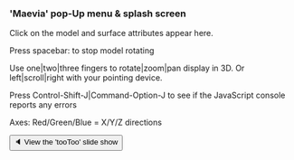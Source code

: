 ### 'Maevia' pop-Up menu & splash screen

Click on the model and surface attributes appear here.

Press spacebar: to stop model rotating

Use one|two|three fingers to rotate|zoom|pan display in 3D.
Or left|scroll|right with your pointing device.

Press Control-Shift-J|Command-Option-J to see if the JavaScript console reports any errors

Axes: Red/Green/Blue = X/Y/Z directions

<button onclick="navPopup.style='width:50%;left:40%;';POPdivMain.innerHTML='<iframe id=ifr frameBorder=0 src=../slideshow-2019-07-02.html style=height:480px;width:43vw; ></iframe>';" >&#x1f508; View the 'tooToo' slide show</button>